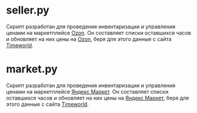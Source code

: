 # seller.py

Скрипт разработан для проведения инвентаризации и управления ценами на маркетплейсе [Ozon](https://https://www.ozon.ru/). 
Он составляет списки оставшихся часов и обновляет на них цены на [Ozon](https://https://www.ozon.ru/), беря для этого данные с сайта [Timeworld](https://timeworld.ru/). 

# market.py

Скрипт разработан для проведения инвентаризации и управления ценами на маркетплейсе [Яндекс Маркет](https://market.yandex.ru/). 
Он составляет списки оставшихся часов и обновляет на них цены на [Яндекс Маркет](https://market.yandex.ru/), беря для этого данные с сайта [Timeworld](https://timeworld.ru/).